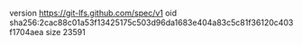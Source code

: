 version https://git-lfs.github.com/spec/v1
oid sha256:2cac88c01a53f13425175c503d96da1683e404a83c5c81f36120c403f1704aea
size 23591
